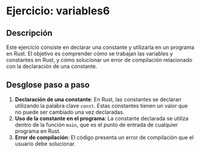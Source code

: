 # Ejercicio: variables6

## Descripción

Este ejercicio consiste en declarar una constante y utilizarla en un programa en
Rust. El objetivo es comprender cómo se trabajan las variables y constantes en Rust,
y cómo solucionar un error de compilación relacionado con la declaración de una constante.

## Desglose paso a paso

1. **Declaración de una constante**: En Rust, las constantes se declaran utilizando
   la palabra clave `const`. Estas constantes tienen un valor que no puede ser cambiado
   una vez declaradas.
2. **Uso de la constante en el programa**: La constante declarada se utiliza dentro
   de la función `main`, que es el punto de entrada de cualquier programa en Rust.
3. **Error de compilación**: El código presenta un error de compilación que el usuario
   debe solucionar.
